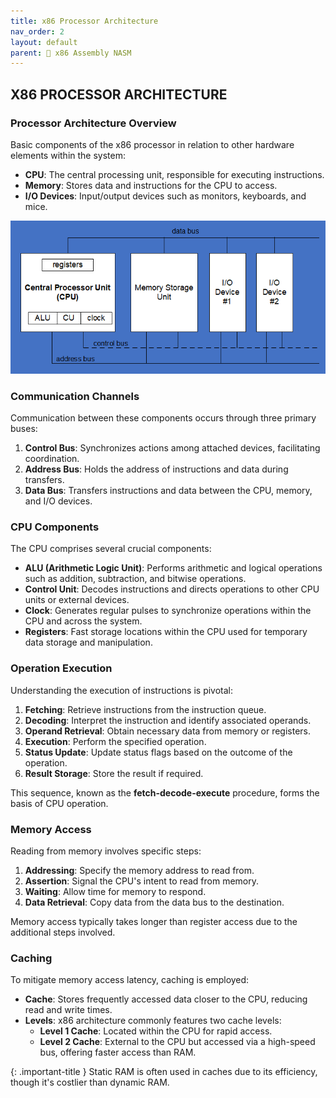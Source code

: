 ```yaml
---
title: x86 Processor Architecture
nav_order: 2
layout: default
parent: 🔲 x86 Assembly NASM
---
```


## **X86 PROCESSOR ARCHITECTURE**

### **Processor Architecture Overview**

Basic components of the x86 processor in relation to other hardware elements within the system:

- **CPU**: The central processing unit, responsible for executing instructions.
- **Memory**: Stores data and instructions for the CPU to access.
- **I/O Devices**: Input/output devices such as monitors, keyboards, and mice.

![](../../assets/images/x86_processor_diagram.png)

### **Communication Channels**

Communication between these components occurs through three primary buses:

1. **Control Bus**: Synchronizes actions among attached devices, facilitating coordination.
2. **Address Bus**: Holds the address of instructions and data during transfers.
3. **Data Bus**: Transfers instructions and data between the CPU, memory, and I/O devices.

### **CPU Components**

The CPU comprises several crucial components:

- **ALU (Arithmetic Logic Unit)**: Performs arithmetic and logical operations such as addition, subtraction, and bitwise operations.
- **Control Unit**: Decodes instructions and directs operations to other CPU units or external devices.
- **Clock**: Generates regular pulses to synchronize operations within the CPU and across the system.
- **Registers**: Fast storage locations within the CPU used for temporary data storage and manipulation.

### **Operation Execution**

Understanding the execution of instructions is pivotal:

1. **Fetching**: Retrieve instructions from the instruction queue.
2. **Decoding**: Interpret the instruction and identify associated operands.
3. **Operand Retrieval**: Obtain necessary data from memory or registers.
4. **Execution**: Perform the specified operation.
5. **Status Update**: Update status flags based on the outcome of the operation.
6. **Result Storage**: Store the result if required.

This sequence, known as the **fetch-decode-execute** procedure, forms the basis of CPU operation.

### **Memory Access**

Reading from memory involves specific steps:

1. **Addressing**: Specify the memory address to read from.
2. **Assertion**: Signal the CPU's intent to read from memory.
3. **Waiting**: Allow time for memory to respond.
4. **Data Retrieval**: Copy data from the data bus to the destination.

Memory access typically takes longer than register access due to the additional steps involved.

### **Caching**

To mitigate memory access latency, caching is employed:

- **Cache**: Stores frequently accessed data closer to the CPU, reducing read and write times.
- **Levels**: x86 architecture commonly features two cache levels:
  - **Level 1 Cache**: Located within the CPU for rapid access.
  - **Level 2 Cache**: External to the CPU but accessed via a high-speed bus, offering faster access than RAM.

{: .important-title }
Static RAM is often used in caches due to its efficiency, though it's costlier than dynamic RAM.